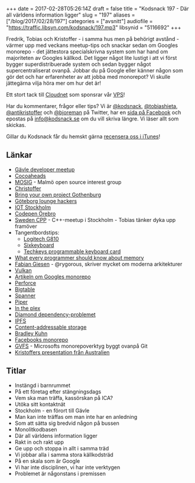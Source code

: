 +++
date = 2017-02-28T05:26:14Z
draft = false
title = "Kodsnack 197 - Där all världens information ligger"
slug = "197"
aliases = ["/blog/2017/02/28/197"]
categories = ["avsnitt"]
audiofile = "https://traffic.libsyn.com/kodsnack/197.mp3"
libsynid = "5116692"
+++

Fredrik, Tobias och Kristoffer - i samma hus men på behörigt avstånd - värmer upp med veckans meetup-tips och snackar sedan om Googles monorepo - det jättestora specialskrivna system som har hand om majoriteten av Googles källkod. Det ligger något lite lustigt i att vi först bygger superdistribuerade system och sedan bygger något supercentraliserat ovanpå. Jobbar du på Google eller känner någon som gör det och har erfarenheter av att jobba med monorepot? Vi skulle jättegärna vilja höra mer om hur det är!

Ett stort tack till [Cloudnet](http://www.cloudnet.se) som sponsrar vår [VPS](http://en.wikipedia.org/wiki/Virtual_private_server)!

Har du kommentarer, frågor eller tips? Vi är [@kodsnack](https://www.twitter.com/kodsnack), [@tobiashieta](https://www.twitter.com/tobiashieta), [@antikristoffer](https://www.twitter.com/antikristoffer) och [@bjoreman](https://www.twitter.com/bjoreman) på Twitter, har en [sida på Facebook](https://www.facebook.com/kodsnack) och epostas på [info@kodsnack.se](mailto:info@kodsnack.se) om du vill skriva längre. Vi läser allt som skickas.

Gillar du Kodsnack får du hemskt gärna [recensera oss i iTunes](http://itunes.apple.com/se/podcast/kodsnack/id561631498?l=en)!

## Länkar ##
* [Gävle developer meetup](https://www.meetup.com/Gavle-Developer-Meetup/)
* [Cocoaheads](http://cocoaheads.org/)
* [MOSIG](http://hack.org/mc/mosig.html) - Malmö open source interest group
* [Christoffer](https://github.com/estomagordo)
* [Bring your own project Gothenburg](https://www.meetup.com/Bring-Your-Own-Project-Gothenburg/)
* [Göteborg lounge hackers](https://www.meetup.com/Goteborg-Lounge-Hackers/)
* [IOT Stockholm](https://www.meetup.com/IoTStockholm/)
* [Codepen Örebro](https://www.meetup.com/CodePen-Orebro/)
* [Sweden CPP](https://www.meetup.com/swedencpp/) - C++-meetup i Stockholm - Tobias tänker dyka upp framöver
* Tangentbordstips:
    * [Logitech G810](https://m.prisjakt.nu/product/3606678/media)
    * [Sixkeyboard](http://techkeys.us/collections/keyboards/products/sixkeyboard)
    * [Techkeys programmable keyboard card](http://techkeys.us/collections/keyboards/products/techkeys-programmable-keyboard-business-card)
* [What every programmer should know about memory](https://lwn.net/Articles/250967/)
* [Fabian Giesen](https://twitter.com/rygorous) - @rygorous, skriver mycket om moderna arkitekturer
* [Vulkan](https://en.wikipedia.org/wiki/Vulkan_%28API%29)
* [Artikeln om Googles monorepo](http://m.cacm.acm.org/magazines/2016/7/204032-why-google-stores-billions-of-lines-of-code-in-a-single-repository/fulltext)
* [Perforce](https://en.wikipedia.org/wiki/Perforce_Helix)
* [Bigtable](https://en.wikipedia.org/wiki/Bigtable)
* [Spanner](https://en.wikipedia.org/wiki/Spanner_%28database%29)
* [Piper](https://plus.google.com/+DominicMitchell/posts/DjABWzqp4kj)
* [In the plex](http://www.stevenlevy.com/index.php/books/in-the-plex)
* [Diamond dependency-problemet](https://www.well-typed.com/blog/2008/04/the-dreaded-diamond-dependency-problem/)
* [IPFS](https://ipfs.io/)
* [Content-addressable storage](https://en.wikipedia.org/wiki/Content-addressable_storage)
* [Bradley Kuhn](http://ebb.org/bkuhn/blog/)
* [Facebooks monorepo](https://code.facebook.com/posts/218678814984400/scaling-mercurial-at-facebook/)
* [GVFS](https://blogs.msdn.microsoft.com/visualstudioalm/2017/02/03/announcing-gvfs-git-virtual-file-system/) - Microsofts monorepoverktyg byggt ovanpå Git
* [Kristoffers presentation från Australien](https://www.youtube.com/watch?v=4ua5aeKKDzU)

## Titlar ##
* Instängd i barnrummet
* På ett företag efter stängningsdags
* Vem ska man träffa, kassörskan på ICA?
* Utöka sitt kontaktnät
* Stockholm - en förort till Gävle
* Man kan inte träffas om man inte har en anledning
* Som att sätta sig bredvid någon på bussen
* Monolitkodbasen
* Där all världens information ligger
* Rakt in och rakt upp
* Ge upp och stoppa in allt i samma träd
* Vi jobbar alla i samma stora källkodsträd
* På en skala som är Google
* Vi har inte disciplinen, vi har inte verktygen
* Problemet är någonstans i premissen